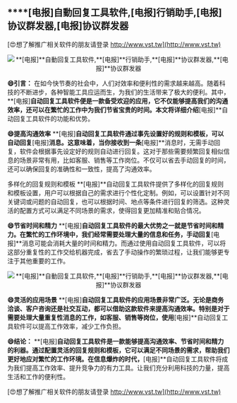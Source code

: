 ## ****[电报]**自動回复工具软件,**[电报]**行销助手,**[电报]**协议群发器,**[电报]**协议群发器**

[😍想了解推广相关软件的朋友请登录 http://www.vst.tw](http://www.vst.tw)

 <center><img src="https://vst.tw/MP4/tuiguang/png/1.png" alt="**[电报]**自動回复工具软件,**[电报]**行销助手,**[电报]**协议群发器,**[电报]**协议群发器"></center>

**😄引言：**
在如今快节奏的社会中，人们对效率和便利性的需求越来越高。随着科技的不断进步，各种智能工具应运而生，为我们的生活带来了极大的便利。其中，**[电报]**自动回复工具软件便是一款备受欢迎的应用，它不仅能够提高我们的沟通效率，还可以在繁忙的工作中为我们节省宝贵的时间。本文将详细介绍**[电报]**自动回复工具软件的功能和优势。

**😄提高沟通效率**
**[电报]**自动回复工具软件通过事先设置好的规则和模板，可以自动回复**[电报]**消息。这意味着，当你接收到一条**[电报]**消息时，无需手动回复，软件会根据事先设定好的规则自动进行回复。这对于那些需要频繁回复相似信息的场景非常有用，比如客服、销售等工作岗位。不仅可以省去手动回复的时间，还可以确保回复的准确性和一致性，提高了沟通效率。

多样化的回复规则和模板
**[电报]**自动回复工具软件提供了多样化的回复规则和模板设置，用户可以根据自己的需求进行个性化定制。例如，可以设置针对不同关键词或问题的自动回复，也可以根据时间、地点等条件进行回复的筛选。这种灵活的配置方式可以满足不同场景的需求，使得回复更加精准和贴合情况。

**😄节省时间和精力**
**[电报]**自动回复工具软件的最大优势之一就是节省时间和精力。在繁忙的工作环境中，我们经常需要处理大量的信息和任务，手动回复**[电报]**消息可能会消耗大量的时间和精力。而通过使用自动回复工具软件，可以将这部分重复性的工作交给机器完成，省去了手动操作的繁琐过程，让我们能够更专注于其他重要的工作。

 <center><img src="https://vst.tw/MP4/tuiguang/png/0.png" alt="**[电报]**自動回复工具软件,**[电报]**行销助手,**[电报]**协议群发器,**[电报]**协议群发器"></center>

**😄灵活的应用场景**
**[电报]**自动回复工具软件的应用场景非常广泛。无论是商务洽谈、客户咨询还是社交互动，都可以借助这款软件来提高沟通效率。特别是对于需要处理大量重复性消息的工作，如客服、销售等岗位，使用**[电报]**自动回复工具软件可以提高工作效率，减少工作负担。

**😄结论：**
**[电报]**自动回复工具软件是一款能够提高沟通效率、节省时间和精力的利器。通过配置灵活的回复规则和模板，它可以满足不同场景的需求，帮助我们更好地应对繁忙的工作环境。在信息爆炸的时代，**[电报]**自动回复工具软件将成为我们提高工作效率、提升竞争力的有力工具。让我们充分利用科技的力量，提高生活和工作的便利性。

[😍想了解推广相关软件的朋友请登录 http://www.vst.tw](http://www.vst.tw)



